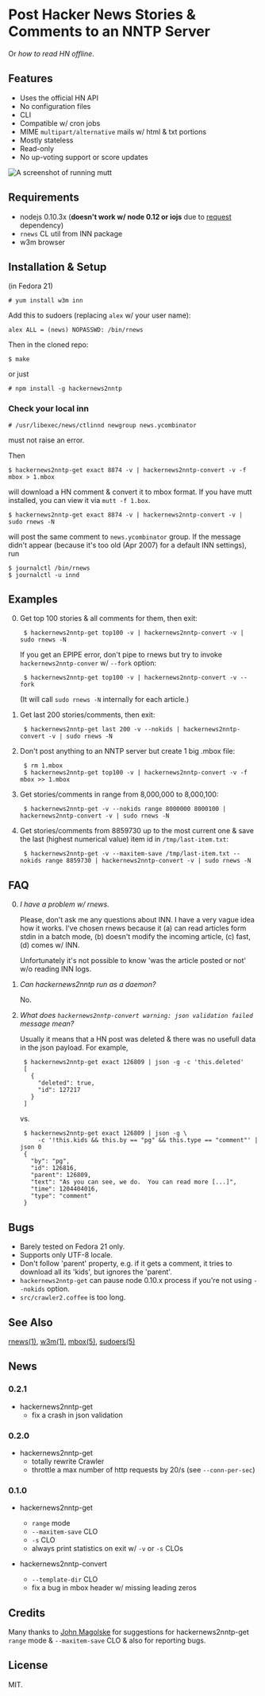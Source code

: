 # Post Hacker News Stories & Comments to an NNTP Server

Or _how to read HN offline_.

## Features

* Uses the official HN API
* No configuration files
* CLI
* Compatible w/ cron jobs
* MIME `multipart/alternative` mails w/ html & txt portions
* Mostly stateless
* Read-only
* No up-voting support or score updates

![A screenshot of running mutt](https://raw.github.com/gromnitsky/hackernews2nntp/master/screenshot1.png)

## Requirements

* nodejs 0.10.3x (**doesn't work w/ node 0.12 or iojs** due to
  [request](https://github.com/request/request) dependency)
* `rnews` CL util from INN package
* w3m browser


## Installation & Setup

(in Fedora 21)

	# yum install w3m inn

Add this to sudoers (replacing `alex` w/ your user name):

	alex ALL = (news) NOPASSWD: /bin/rnews

Then in the cloned repo:

	$ make

or just

	# npm install -g hackernews2nntp


### Check your local inn

	# /usr/libexec/news/ctlinnd newgroup news.ycombinator

must not raise an error.

Then

	$ hackernews2nntp-get exact 8874 -v | hackernews2nntp-convert -v -f mbox > 1.mbox

will download a HN comment & convert it to mbox format. If you have mutt
installed, you can view it via `mutt -f 1.box`.

	$ hackernews2nntp-get exact 8874 -v | hackernews2nntp-convert -v | sudo rnews -N

will post the same comment to `news.ycombinator` group. If the message
didn't appear (because it's too old (Apr 2007) for a default INN
settings), run

	$ journalctl /bin/rnews
	$ journalctl -u innd


## Examples

0. Get top 100 stories & all comments for them, then exit:

		$ hackernews2nntp-get top100 -v | hackernews2nntp-convert -v | sudo rnews -N

	If you get an EPIPE error, don't pipe to rnews but try to invoke
	`hackernews2nntp-conver` w/ `--fork` option:

		$ hackernews2nntp-get top100 -v | hackernews2nntp-convert -v --fork

	(It will call `sudo rnews -N` internally for each article.)

1. Get last 200 stories/comments, then exit:

		$ hackernews2nntp-get last 200 -v --nokids | hackernews2nntp-convert -v | sudo rnews -N

2. Don't post anything to an NNTP server but create 1 big .mbox file:

		$ rm 1.mbox
		$ hackernews2nntp-get top100 -v | hackernews2nntp-convert -v -f mbox >> 1.mbox

3. Get stories/comments in range from 8,000,000 to 8,000,100:

		$ hackernews2nntp-get -v --nokids range 8000000 8000100 | hackernews2nntp-convert -v | sudo rnews -N

4. Get stories/comments from 8859730 up to the most current one & save the
   last (highest numerical value) item id in `/tmp/last-item.txt`:

		$ hackernews2nntp-get -v --maxitem-save /tmp/last-item.txt --nokids range 8859730 | hackernews2nntp-convert -v | sudo rnews -N


## FAQ

0. _I have a problem w/ rnews._

	Please, don't ask me any questions about INN. I have a very vague
	idea how it works. I've chosen rnews because it (a) can read
	articles form stdin in a batch mode, (b) doesn't modify the incoming
	article, (c) fast, (d) comes w/ INN.

	Unfortunately it's not possible to know 'was the article posted or
	not' w/o reading INN logs.

1. _Can hackernews2nntp run as a daemon?_

	No.

2. _What does `hackernews2nntp-convert warning: json validation failed`
   message mean?_

	Usually it means that a HN post was deleted & there was no usefull
    data in the json payload. For example,

		$ hackernews2nntp-get exact 126809 | json -g -c 'this.deleted'
		[
		  {
			"deleted": true,
			"id": 127217
		  }
		]

	vs.

		$ hackernews2nntp-get exact 126809 | json -g \
			-c '!this.kids && this.by == "pg" && this.type == "comment"' | json 0
		{
		  "by": "pg",
		  "id": 126816,
		  "parent": 126809,
		  "text": "As you can see, we do.  You can read more [...]",
		  "time": 1204404016,
		  "type": "comment"
		}


## Bugs

* Barely tested on Fedora 21 only.
* Supports only UTF-8 locale.
* Don't follow 'parent' property, e.g. if it gets a comment, it tries to
  download all its 'kids', but ignores the 'parent'.
* `hackernews2nntp-get` can pause node 0.10.x process if you're not using
  `--nokids` option.
* `src/crawler2.coffee` is too long.


## See Also

[rnews(1)](http://www.eyrie.org/~eagle/software/inn/docs/rnews.html),
[w3m(1)](http://manpages.ubuntu.com/manpages/utopic/en/man1/w3m.1.html),
[mbox(5)](http://manpages.ubuntu.com/manpages/utopic/man5/mbox.5.html),
[sudoers(5)](http://www.sudo.ws/sudo/man/1.8.10/sudoers.man.html)


## News

### 0.2.1

* hackernews2nntp-get
	- fix a crash in json validation

### 0.2.0

* hackernews2nntp-get
	- totally rewrite Crawler
	- throttle a max number of http requests by 20/s (see `--conn-per-sec`)

### 0.1.0

* hackernews2nntp-get
	- `range` mode
	- `--maxitem-save` CLO
	- `-s` CLO
	- always print statistics on exit w/ `-v` or `-s` CLOs

* hackernews2nntp-convert
	- `--template-dir` CLO
	- fix a bug in mbox header w/ missing leading zeros

## Credits

Many thanks to [John Magolske](http://B79.net/contact) for suggestions
for hackernews2nntp-get `range` mode & `--maxitem-save` CLO & also for
reporting bugs.

## License

MIT.
